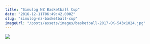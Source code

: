 ```yaml
---
title: "Sinulog NZ Basketball Cup"
date: "2016-12-11T06:49:42.000Z"
slug: "sinulog-nz-basketball-cup"
imageUrl: "/posts/assets/images/basketball-2017-OK-543x1024.jpg"
---
```


![](https://i0.wp.com/santonino-nz.org/wp-content/uploads/2016/12/basketball-2017-OK-543x1024.jpg?resize=543%2C1024)